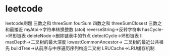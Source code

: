 # leetcode
leetcode刷题
三数之和 threeSum
fourSum 四数之和
threeSumClosest 三数之和最接近
myAtoi->字符串转换整数 (atoi)
reverseString->反转字符串
hasCycle->环形链表
deleteNode->删除链表中的节点
detectCycle->环形链表 II
maxDepth->二叉树的最大深度
lowestCommonAncestor-> 二叉树的最近公共祖先
buildTree->从前序与中序遍历序列构造二叉树
LRUCache->LRU缓存机制
